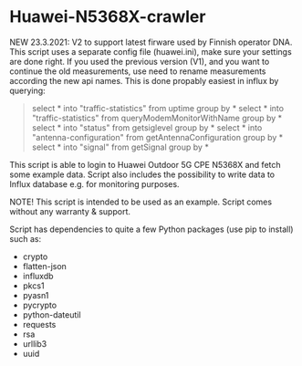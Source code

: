 # Huawei-N5368X-crawler

NEW 23.3.2021: V2 to support latest firware used by Finnish operator DNA. This script uses a separate config file (huawei.ini), make sure your settings are done right. If you used the previous version (V1), and you want to continue the old measurements, use need to rename measurements according the new api names. This is done propably easiest in influx by querying:
> select * into "traffic-statistics" from uptime group by *
> select * into "traffic-statistics" from queryModemMonitorWithName group by *
> select * into "status" from getsiglevel group by *
> select * into "antenna-configuration" from getAntennaConfiguration group by *
> select * into "signal" from getSignal group by *

This script is able to login to Huawei Outdoor 5G CPE N5368X and fetch some example data. Script also includes the possibility to write data to Influx database e.g. for monitoring purposes.

NOTE! This script is intended to be used as an example. Script comes without any warranty & support.

Script has dependencies to quite a few Python packages (use pip to install) such as:

* crypto
* flatten-json
* influxdb
* pkcs1
* pyasn1
* pycrypto
* python-dateutil
* requests
* rsa
* urllib3
* uuid
